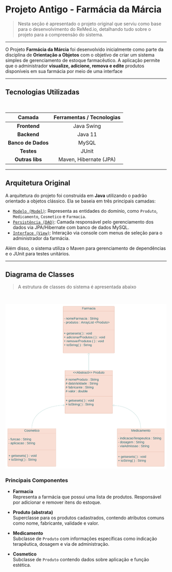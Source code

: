 # Projeto Antigo - Farmácia da Márcia

> Nesta seção é apresentado o projeto original que serviu como base para o desenvolvimento do ReMed.io, detalhando tudo sobre o projeto para a compreensão do sistema.

---

O Projeto **Farmácia da Márcia** foi desenvolvido inicialmente como parte da disciplina de **Orientação a Objetos** com o objetivo de criar um sistema simples de gerenciamento de estoque farmacêutico. A aplicação permite que o administrador **visualize, adicione, remova e edite** produtos disponíveis em sua farmácia por meio de uma interface

---
## Tecnologias Utilizadas

<br>

<div align="center">

<table style="font-size: 16px; text-align: center; border-collapse: collapse;">
    <tr>
      <th>Camada</th>
      <th>Ferramentas / Tecnologias</th>
    </tr>
  </thead>
  <tbody>
    <tr>
      <td><strong>Frontend</strong></td>
      <td>Java Swing</td>
    </tr>
    <tr>
      <td><strong>Backend</strong></td>
      <td>Java 11</td>
    </tr>
    <tr>
      <td><strong>Banco de Dados</strong></td>
      <td>MySQL</td>
    </tr>
    <tr>
      <td><strong>Testes</strong></td>
      <td>JUnit</td>
    </tr>
    <tr>
      <td><strong>Outras libs</strong></td>
      <td> Maven, Hibernate (JPA)</td>
  </tbody>
</table>

</div>

---



## Arquitetura Original

A arquitetura do projeto foi construída em **Java** utilizando o padrão orientado a objetos clássico. Ela se baseia em três principais camadas:

- [`Modelo (Model)`](https://github.com/acamposs/Projeto_oo1/tree/main/farmacia-maven/src/main/java/br/com/farmacia/farmaciamaven/Model): Representa as entidades do domínio, como `Produto`, `Medicamento`, `Cosmetico` e `Farmacia`.
- [`Persistência (DAO)`](https://github.com/acamposs/Projeto_oo1/tree/main/farmacia-maven/src/main/java/br/com/farmacia/farmaciamaven/services): Camada responsável pelo gerenciamento dos dados via JPA/Hibernate com banco de dados MySQL.
- [`Interface (View)`](https://github.com/acamposs/Projeto_oo1/tree/main/farmacia-maven/src/main/java/br/com/farmacia/farmaciamaven/view): Interação via console com menus de seleção para o administrador da farmácia.

Além disso, o sistema utiliza o Maven para gerenciamento de dependências e o JUnit para testes unitários.

---

## Diagrama de Classes

> A estrutura de classes do sistema é apresentada abaixo

<br>
<p align="center">
    <a href="https://raw.githubusercontent.com/remed-io/Docs/refs/heads/main/docs/assets/diagrama-antigo.png">
        <img src="/../../assets/diagrama-antigo.png" alt="Diagrama Físico do Banco" width="600"/>
    </a>
</p>

### Principais Componentes

- **Farmacia**  
  Representa a farmácia que possui uma lista de produtos. Responsável por adicionar e remover itens do estoque.

- **Produto (abstrata)**  
  Superclasse para os produtos cadastrados, contendo atributos comuns como nome, fabricante, validade e valor.

- **Medicamento**  
  Subclasse de `Produto` com informações específicas como indicação terapêutica, dosagem e via de administração.

- **Cosmetico**  
  Subclasse de `Produto` contendo dados sobre aplicação e função estética.


